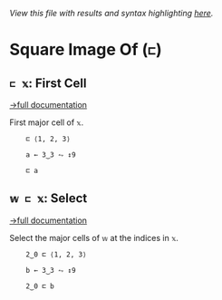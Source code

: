 *View this file with results and syntax highlighting [here](https://mlochbaum.github.io/BQN/help/firstcell_select.html).*

# Square Image Of (`⊏`)

## `⊏ 𝕩`: First Cell
[→full documentation](../doc/select.md#first-cell)

First major cell of `𝕩`.

        ⊏ ⟨1, 2, 3⟩

        a ← 3‿3 ⥊ ↕9

        ⊏ a



## `𝕨 ⊏ 𝕩`: Select
[→full documentation](../doc/select.md)

Select the major cells of `𝕨` at the indices in `𝕩`.

        2‿0 ⊏ ⟨1, 2, 3⟩

        b ← 3‿3 ⥊ ↕9

        2‿0 ⊏ b
